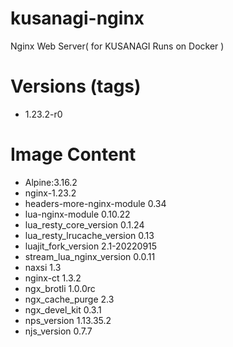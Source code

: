 # kusanagi-nginx

Nginx Web Server( for KUSANAGI Runs on Docker )

# Versions (tags)

- 1.23.2-r0

# Image Content

- Alpine:3.16.2
- nginx-1.23.2
- headers-more-nginx-module 0.34
- lua-nginx-module 0.10.22
- lua_resty_core_version 0.1.24
- lua_resty_lrucache_version 0.13
- luajit_fork_version 2.1-20220915
- stream_lua_nginx_version 0.0.11
- naxsi 1.3
- nginx-ct 1.3.2
- ngx_brotli 1.0.0rc
- ngx_cache_purge 2.3
- ngx_devel_kit 0.3.1
- nps_version 1.13.35.2
- njs_version 0.7.7

